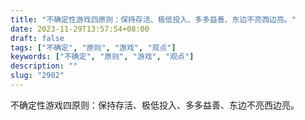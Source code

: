 ```yaml
---
title: "不确定性游戏四原则：保持存活、极低投入、多多益善、东边不亮西边亮。"
date: 2023-11-29T13:57:54+08:00
draft: false
tags: ["不确定", "原则", "游戏", "观点"]
keywords: ["不确定", "原则", "游戏", "观点"]
description: ""
slug: "2902"
---
```


不确定性游戏四原则：保持存活、极低投入、多多益善、东边不亮西边亮。
